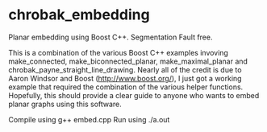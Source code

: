 # chrobak_embedding
Planar embedding using Boost C++. Segmentation Fault free. 

This is a combination of the various Boost C++ examples invoving make_connected, make_biconnected_planar, make_maximal_planar and chrobak_payne_straight_line_drawing. Nearly all of the credit is due to Aaron Windsor and Boost (http://www.boost.org/), I just got a working example that required the combination of the various helper functions. Hopefully, this should provide a clear guide to anyone who wants to embed planar graphs using this software.

Compile using 
  g++ embed.cpp
Run using 
  ./a.out
